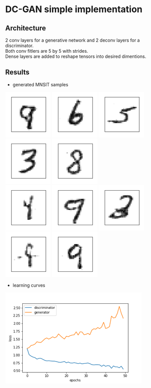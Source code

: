 # DC-GAN simple implementation

## Architecture
2 conv layers for a generative network and 2 deconv layers for a discriminator.   
Both conv fitlers are 5 by 5 with strides.   
Dense layers are added to reshape tensors into desired dimentions.  

## Results
- generated MNSIT samples 

![](figures/0.png)
![](figures/1.png)
![](figures/2.png)
![](figures/3.png)
![](figures/4.png)  
![](figures/5.png)
![](figures/6.png)
![](figures/7.png)
![](figures/8.png)
![](figures/9.png)

- learning curves

![](figures/learning_curves.png)
